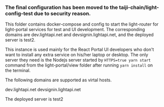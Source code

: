 ### The final configuration has been moved to the taiji-chain/light-config-test due to security reason.

This folder contains docker-compose and config to start the light-router for light-portal services for test and UI development. The corresponding domains are dev.lightapi.net and devsignin.lightapi.net, and the deployed server is test2. 

This instance is used mainly for the React Portal UI developers who don't want to install any extra service on his/her laptop or desktop. The only server they need is the Nodejs server started by `HTTPS=true yarn start` command from the light-portal/view folder after running `yarn install` on the terminal.

The following domains are supported as virtal hosts.

dev.lightapi.net
devsignin.lightapi.net

The deployed server is test2 

